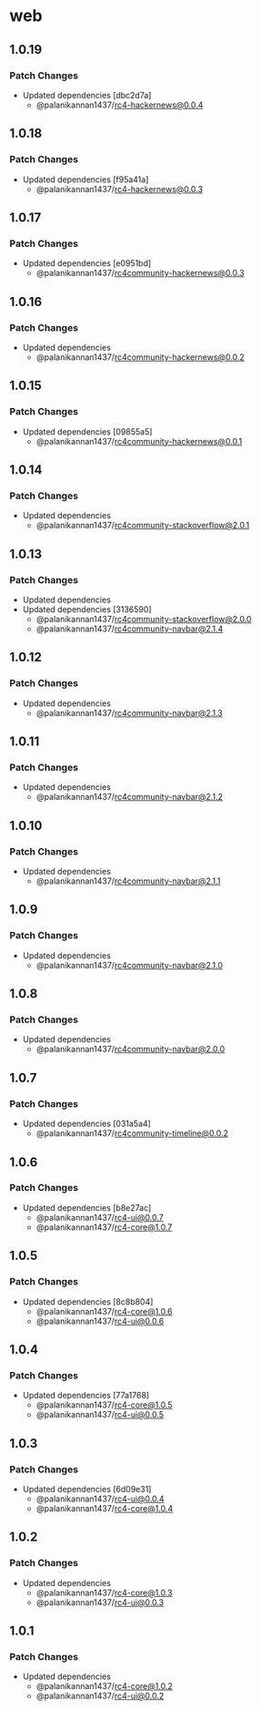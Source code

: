 # web

## 1.0.19

### Patch Changes

- Updated dependencies [dbc2d7a]
  - @palanikannan1437/rc4-hackernews@0.0.4

## 1.0.18

### Patch Changes

- Updated dependencies [f95a41a]
  - @palanikannan1437/rc4-hackernews@0.0.3

## 1.0.17

### Patch Changes

- Updated dependencies [e0951bd]
  - @palanikannan1437/rc4community-hackernews@0.0.3

## 1.0.16

### Patch Changes

- Updated dependencies
  - @palanikannan1437/rc4community-hackernews@0.0.2

## 1.0.15

### Patch Changes

- Updated dependencies [09855a5]
  - @palanikannan1437/rc4community-hackernews@0.0.1

## 1.0.14

### Patch Changes

- Updated dependencies
  - @palanikannan1437/rc4community-stackoverflow@2.0.1

## 1.0.13

### Patch Changes

- Updated dependencies
- Updated dependencies [3136590]
  - @palanikannan1437/rc4community-stackoverflow@2.0.0
  - @palanikannan1437/rc4community-navbar@2.1.4

## 1.0.12

### Patch Changes

- Updated dependencies
  - @palanikannan1437/rc4community-navbar@2.1.3

## 1.0.11

### Patch Changes

- Updated dependencies
  - @palanikannan1437/rc4community-navbar@2.1.2

## 1.0.10

### Patch Changes

- Updated dependencies
  - @palanikannan1437/rc4community-navbar@2.1.1

## 1.0.9

### Patch Changes

- Updated dependencies
  - @palanikannan1437/rc4community-navbar@2.1.0

## 1.0.8

### Patch Changes

- Updated dependencies
  - @palanikannan1437/rc4community-navbar@2.0.0

## 1.0.7

### Patch Changes

- Updated dependencies [031a5a4]
  - @palanikannan1437/rc4community-timeline@0.0.2

## 1.0.6

### Patch Changes

- Updated dependencies [b8e27ac]
  - @palanikannan1437/rc4-ui@0.0.7
  - @palanikannan1437/rc4-core@1.0.7

## 1.0.5

### Patch Changes

- Updated dependencies [8c8b804]
  - @palanikannan1437/rc4-core@1.0.6
  - @palanikannan1437/rc4-ui@0.0.6

## 1.0.4

### Patch Changes

- Updated dependencies [77a1768]
  - @palanikannan1437/rc4-core@1.0.5
  - @palanikannan1437/rc4-ui@0.0.5

## 1.0.3

### Patch Changes

- Updated dependencies [6d09e31]
  - @palanikannan1437/rc4-ui@0.0.4
  - @palanikannan1437/rc4-core@1.0.4

## 1.0.2

### Patch Changes

- Updated dependencies
  - @palanikannan1437/rc4-core@1.0.3
  - @palanikannan1437/rc4-ui@0.0.3

## 1.0.1

### Patch Changes

- Updated dependencies
  - @palanikannan1437/rc4-core@1.0.2
  - @palanikannan1437/rc4-ui@0.0.2
